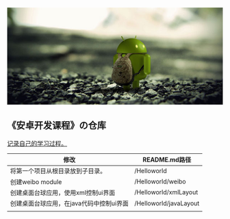 ![9_110830212840_1](img/9_110830212840_1.jpg)

## 《安卓开发课程》の仓库

<u>记录自己的学习过程。</u>

| 修改                                     | README.md路径          |
| ---------------------------------------- | ---------------------- |
| 将第一个项目从根目录放到子目录。         | /Helloworld            |
| 创建weibo module                         | /Helloworld/weibo      |
| 创建桌面台球应用，使用xml控制ui界面      | /Helloworld/xmlLayout  |
| 创建桌面台球应用，在java代码中控制ui界面 | /Helloworld/javaLayout |
|                                          |                        |



